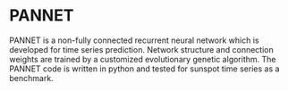 # PANNET
PANNET is a non-fully connected recurrent neural network which is developed for time series prediction. 
Network structure and connection weights are trained by a customized evolutionary genetic algorithm.
The PANNET code is written in python and tested for sunspot time series as a benchmark.

 
